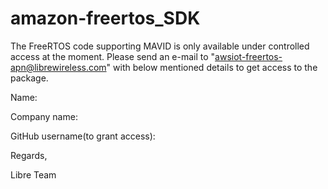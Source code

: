 # amazon-freertos_SDK

 The FreeRTOS code supporting MAVID is only available under controlled access at the moment.
  Please send an e-mail to "awsiot-freertos-apn@librewireless.com" with below mentioned details to get access to the package.

  Name:

  Company name:

  GitHub username(to grant access):
  
  Regards,
  
  Libre Team

